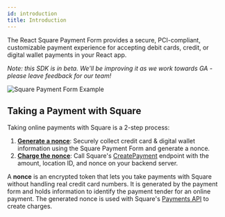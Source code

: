 ```yaml
---
id: introduction
title: Introduction
---
```


The React Square Payment Form provides a secure, PCI-compliant, customizable payment experience for accepting debit cards, credit, or digital wallet payments in your React app.

_Note: this SDK is in beta. We'll be improving it as we work towards GA - please leave feedback for our team!_

![Square Payment Form Example](assets/payment-form-complete.png)

## Taking a Payment with Square

Taking online payments with Square is a 2-step process:

1. **[Generate a nonce](paymentform.md)**: Securely collect credit card & digital wallet information using the Square Payment Form and generate a nonce.
2. **[Charge the nonce](payments.md)**: Call Square's [CreatePayment](https://developer.squareup.com/docs/api/connect/v2#endpoint-payments-createpayment) endpoint with the amount, location ID, and nonce on your backend server.

A **nonce** is an encrypted token that lets you take payments with Square without handling real credit card numbers. It is generated by the payment form and holds information to identify the payment tender for an online payment. The generated nonce is used with Square's [Payments API](https://developer.squareup.com/docs/payments-api/overview) to create charges.
